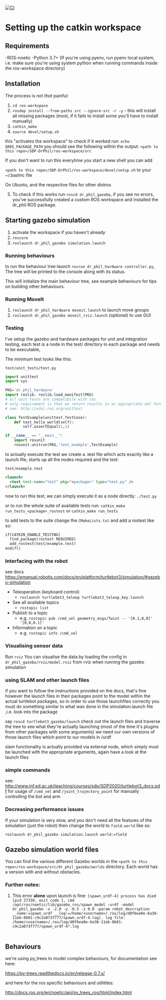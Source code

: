 
[![CI](https://github.com/hwixley/SDP-DrPhil/actions/workflows/main.yml/badge.svg)](https://github.com/hwixley/SDP-DrPhil/actions/workflows/main.yml)

# Setting up the catkin workspace

## Requirements

-ROS-noetic
-Python 3.7+ (If you're using pyenv, run pyenv local system, i.e. make sure you're using system python when running commands inside the ros-workspace directory)

## Installation 

The process is not *that* painful:


1. `cd ros-workspace`
2. `rosdep install --from-paths src --ignore-src -r -y` - this will install all missing packages (most, if it fails to install some you'll have to install manually)
3. `catkin_make`
4. `source devel/setup.sh`

this "activates the workspace" to check if it worked run: `echo $ROS_PACKAGE_PATH`
you should see the following within the output:
`<path to this repo>/SDP-DrPhil/ros-workspace/src`

If you don't want to run this everytime you start a new shell you can add 

`<path to this repo>/SDP-DrPhil/ros-workspace/devel/setup.sh` to your ~/.bashrc file

On Ubuntu, and the respective files for other distros

5. To check if this works run `roscd dr_phil_gazebo`, if you see no errors, you've successfully created a custom ROS workspace and installed the dr_phil ROS package.

## Starting gazebo simulation

1. activate the workspace if you haven't already
2. `roscore`
3. `roslaunch dr_phil_gazebo simulation.launch`

### Running behaviours

to run the behaviour tree launch `rosrun dr_phil_hardware controller.py`, The tree will be printed to the console along with its status.

This will initialize the main behaviour tree, see example behaviours for tips on building other behaviours.

### Running MoveIt

1. `roslaunch dr_phil_hardware moveit.launch` to launch move groups
2. `roslaunch dr_phil_gazebo moveit_rviz.launch` (optional) to use GUI 


### Testing
I've setup the gazebo and hardware packages for unit and integration testing,
each test is a node in the test/ directory in each package and needs to be executable,

The minimum test looks like this:

`test/unit_tests/test.py`
``` Python
import unittest
import sys

PKG='dr_phil_hardware'
import roslib; roslib.load_manifest(PKG)
# all unit tests are compatibile with ros
# only requirement is that we return results in an appropriate xml format 
# see: http://wiki.ros.org/unittest

class TestExample(unittest.TestCase):
    def test_hello_world(self):
        self.assertEqual(1,1)

if __name__ == "__main__":
    import rosunit
    rosunit.unitrun(PKG,'test_example',TestExample)

```

to actually execute the test we create a .test file which acts exactly like a launch file, starts up all the nodes required and the test:

`test/example.test`
``` xml
<launch>
  <test test-name="test" pkg="<package>" type="test.py" />
</launch>
```

now to run this test, we can simply execute it as a node directly: `./test.py`

or to run the whole suite of available tests run: `catkin_make run_tests_<package>_rostest` or `catkin_make run_tests`

to add tests to the suite change the `CMakeLists.txt` and add a rostest like so:

``` txt
if(CATKIN_ENABLE_TESTING)
  find_package(rostest REQUIRED)
  add_rostest(test/example.test)
endif()
```
### Interfacing with the robot

see docs https://emanual.robotis.com/docs/en/platform/turtlebot3/simulation/#gazebo-simulation

- Teleoperation (keyboard control)
    - `roslaunch turtlebot3_teleop turtlebot3_teleop_key.launch`
- See all available topics
    - `rostopic list`
- Publish to a topic
    - e.g. `rostopic pub /cmd_vel geometry_msgs/Twist -- '[0.1,0,0]' '[0,0,0.1]' `
- Information on a topic
    - e.g. `rostopic info /cmd_vel`

### Visualising sensor data 

Run `rviz`
You can visualise the data by loading the config in `dr_phil_gazebo/rviz/model.rviz` from rviz when running the gazebo simulation

### using SLAM and other launch files

if you want to follow the instructions provided on the docs, that's fine
however the launch files in their packages point to the model within the actual turtlebot packages, so in order to use those launchfiles correctly you must do something similar to what was done in the simulation.launch file ,i.e. look into the package 

say `roscd turtlebot3_gazebo/launch` check out the launch files and traverse the tree to see what they're actually launching (most of the time it's plugins from other packages with some arguments) we need our own versions of those launch files which point to our models in /urdf 

slam functionality is actually provided via external node, which simply must be launched with the appropriate arguments, again have a look at the launch files


### simple commands

see: http://www.inf.ed.ac.uk/teaching/courses/sdp/SDP2020/turtlebot3_docs.pdf
for usage of `/cmd_vel` and `/joint_trajectory_point` for manually controlling the bot and arm


### Decreasing performance issues

If your simulation is very slow, and you don't need all the features of the simulation (just the robot) then change the world to `field.world` like so:

`roslaunch dr_phil_gazebo simulation.launch world:=field`


## Gazebo simulation world files

You can find the various different Gazebo worlds in the `<path to this repo>/ros-workspace/src/dr_phil_gazebo/worlds` directory. Each world has a version with and without obstacles. 


### Further notes:

1. This error **alone** upon launch is fine:
`[spawn_urdf-4] process has died [pid 27330, exit code 1, cmd /opt/ros/noetic/lib/gazebo_ros/spawn_model -urdf -model dr_phil_gazebo -x -2.0 -y -0.5 -z 0.0 -param robot_description __name:=spawn_urdf __log:=/home/<username>/.ros/log/d0f6ea0e-6a38-11eb-8b01-c9c2a073f777/spawn_urdf-4.log]. log file: /home/<username>/.ros/log/d0f6ea0e-6a38-11eb-8b01-c9c2a073f777/spawn_urdf-4*.log`
<br /><br />

## Behaviours

we're using py_trees to model complex behaviours, for documentation see here:

https://py-trees.readthedocs.io/en/release-0.7.x/

and here for the ros specific behaviours and utilitites:

http://docs.ros.org/en/noetic/api/py_trees_ros/html/index.html
